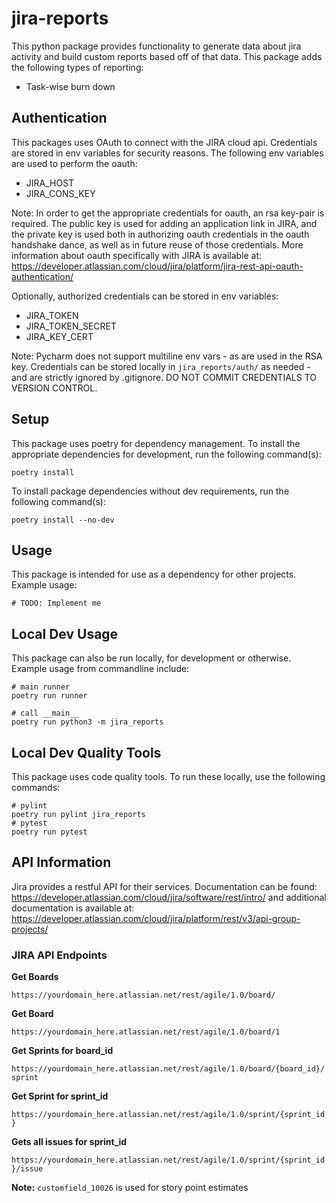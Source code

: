 # jira-reports
This python package provides functionality to generate data about jira 
activity and build custom reports based off of that data. This package adds 
the following types of reporting:
 - Task-wise burn down
 
 ## Authentication
This packages uses OAuth to connect with the JIRA cloud api. Credentials are 
stored in env variables for security reasons. The following env variables are 
used to perform the oauth:
 - JIRA_HOST
 - JIRA_CONS_KEY
 
 Note: In order to get the appropriate credentials for oauth, an rsa key-pair 
 is required. The public key is used for adding an application link in JIRA, 
 and the private key is used both in authorizing oauth credentials in the 
 oauth handshake dance, as well as in future reuse of those credentials. More 
 information about oauth specifically with JIRA is available at: 
 https://developer.atlassian.com/cloud/jira/platform/jira-rest-api-oauth-authentication/
 
 Optionally, authorized credentials can be stored in env variables:
 - JIRA_TOKEN
 - JIRA_TOKEN_SECRET
 - JIRA_KEY_CERT
 
 Note: Pycharm does not support multiline env vars - as are used in the RSA 
 key. Credentials can be stored locally in `jira_reports/auth/` as needed - 
 and are strictly ignored by .gitignore. DO NOT COMMIT CREDENTIALS TO 
 VERSION CONTROL.
 
 ## Setup
 This package uses poetry for dependency management. To install the 
 appropriate dependencies for development, run the following command(s):
 
```
poetry install
```

To install package dependencies without dev requirements, run the following 
command(s):

```
poetry install --no-dev
```

## Usage
This package is intended for use as a dependency for other projects. Example 
usage:

```
# TODO: Implement me
```

## Local Dev Usage
This package can also be run locally, for development or otherwise. Example 
usage from commandline include:

```
# main runner
poetry run runner

# call __main__
poetry run python3 -m jira_reports
```

## Local Dev Quality Tools
This package uses code quality tools. To run these locally, use the following 
commands:

```
# pylint 
poetry run pylint jira_reports
# pytest
poetry run pytest
```

## API Information
Jira provides a restful API for their services. Documentation can be found:
https://developer.atlassian.com/cloud/jira/software/rest/intro/ and 
additional documentation is available at: 
https://developer.atlassian.com/cloud/jira/platform/rest/v3/api-group-projects/

### JIRA API Endpoints
**Get Boards** 

`https://yourdomain_here.atlassian.net/rest/agile/1.0/board/`

**Get Board**

`https://yourdomain_here.atlassian.net/rest/agile/1.0/board/1`

**Get Sprints for board_id**

`https://yourdomain_here.atlassian.net/rest/agile/1.0/board/{board_id}/sprint`

**Get Sprint for sprint_id**

`https://yourdomain_here.atlassian.net/rest/agile/1.0/sprint/{sprint_id}`

**Gets all issues for sprint_id**

`https://yourdomain_here.atlassian.net/rest/agile/1.0/sprint/{sprint_id}/issue`

**Note:** `customfield_10026` is used for story point estimates
